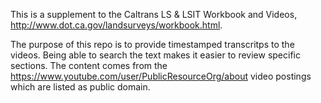 This is a supplement to the Caltrans LS & LSIT Workbook and Videos, http://www.dot.ca.gov/landsurveys/workbook.html.  

The purpose of this repo is to provide timestamped transcritps to the videos.  Being able to search the text makes it easier to review specific sections.  The content comes from the https://www.youtube.com/user/PublicResourceOrg/about video postings which are listed as public domain.  